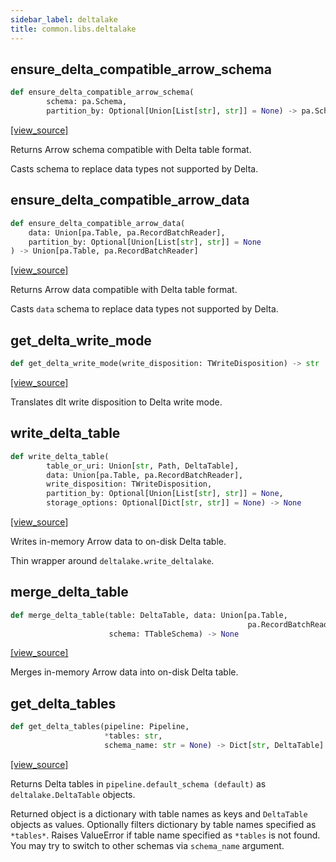 ```yaml
---
sidebar_label: deltalake
title: common.libs.deltalake
---
```


## ensure\_delta\_compatible\_arrow\_schema

```python
def ensure_delta_compatible_arrow_schema(
        schema: pa.Schema,
        partition_by: Optional[Union[List[str], str]] = None) -> pa.Schema
```

[[view_source]](https://github.com/dlt-hub/dlt/blob/f0690715274590fc4cacf1165e3661aaa7af1c15/dlt/common/libs/deltalake.py#L27)

Returns Arrow schema compatible with Delta table format.

Casts schema to replace data types not supported by Delta.

## ensure\_delta\_compatible\_arrow\_data

```python
def ensure_delta_compatible_arrow_data(
    data: Union[pa.Table, pa.RecordBatchReader],
    partition_by: Optional[Union[List[str], str]] = None
) -> Union[pa.Table, pa.RecordBatchReader]
```

[[view_source]](https://github.com/dlt-hub/dlt/blob/f0690715274590fc4cacf1165e3661aaa7af1c15/dlt/common/libs/deltalake.py#L56)

Returns Arrow data compatible with Delta table format.

Casts `data` schema to replace data types not supported by Delta.

## get\_delta\_write\_mode

```python
def get_delta_write_mode(write_disposition: TWriteDisposition) -> str
```

[[view_source]](https://github.com/dlt-hub/dlt/blob/f0690715274590fc4cacf1165e3661aaa7af1c15/dlt/common/libs/deltalake.py#L75)

Translates dlt write disposition to Delta write mode.

## write\_delta\_table

```python
def write_delta_table(
        table_or_uri: Union[str, Path, DeltaTable],
        data: Union[pa.Table, pa.RecordBatchReader],
        write_disposition: TWriteDisposition,
        partition_by: Optional[Union[List[str], str]] = None,
        storage_options: Optional[Dict[str, str]] = None) -> None
```

[[view_source]](https://github.com/dlt-hub/dlt/blob/f0690715274590fc4cacf1165e3661aaa7af1c15/dlt/common/libs/deltalake.py#L88)

Writes in-memory Arrow data to on-disk Delta table.

Thin wrapper around `deltalake.write_deltalake`.

## merge\_delta\_table

```python
def merge_delta_table(table: DeltaTable, data: Union[pa.Table,
                                                     pa.RecordBatchReader],
                      schema: TTableSchema) -> None
```

[[view_source]](https://github.com/dlt-hub/dlt/blob/f0690715274590fc4cacf1165e3661aaa7af1c15/dlt/common/libs/deltalake.py#L114)

Merges in-memory Arrow data into on-disk Delta table.

## get\_delta\_tables

```python
def get_delta_tables(pipeline: Pipeline,
                     *tables: str,
                     schema_name: str = None) -> Dict[str, DeltaTable]
```

[[view_source]](https://github.com/dlt-hub/dlt/blob/f0690715274590fc4cacf1165e3661aaa7af1c15/dlt/common/libs/deltalake.py#L151)

Returns Delta tables in `pipeline.default_schema (default)` as `deltalake.DeltaTable` objects.

Returned object is a dictionary with table names as keys and `DeltaTable` objects as values.
Optionally filters dictionary by table names specified as `*tables*`.
Raises ValueError if table name specified as `*tables` is not found. You may try to switch to other
schemas via `schema_name` argument.

